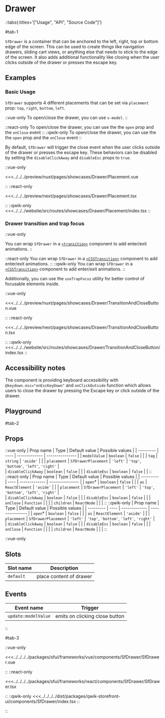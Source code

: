 # Drawer

::tabs{:titles='["Usage", "API", "Source Code"]'}

#tab-1

`SfDrawer` is a container that can be anchored to the left, right, top or bottom edge of the screen. This can be used to create things like navigation drawers, sliding cart views, or anything else that needs to stick to the edge of the screen. It also adds additional functionality like closing when the user clicks outside of the drawer or presses the escape key.

## Examples

### Basic Usage

`SfDrawer` supports 4 different placements that can be set via `placement` prop: `top`, `right`, `bottom`, `left`.

::vue-only
To open/close the drawer, you can use `v-model`.
::

::react-only
To open/close the drawer, you can use the the `open` prop and the `onClose` event
::
::qwik-only
To open/close the drawer, you can use the the `open` prop and the `onClose` event
::

By default, `SfDrawer` will trigger the close event when the user clicks outside of the drawer or presses the escape key. These behaviors can be disabled by setting the `disableClickAway` and `disableEsc` props to `true`.

<Showcase showcase-name="Drawer/Placement" style="min-height:400px">

::vue-only

<<<../../../preview/nuxt/pages/showcases/Drawer/Placement.vue

::
::react-only

<<<../../../preview/next/pages/showcases/Drawer/Placement.tsx

::
::qwik-only
<<<../../../website/src/routes/showcases/Drawer/Placement/index.tsx
::

</Showcase>

### Drawer transition and trap focus

::vue-only

You can wrap `SfDrawer` in a [`<transition>`](https://vuejs.org/guide/built-ins/transition.html#the-transition-component) component to add enter/exit animations.
::

::react-only
You can wrap `SfDrawer` in a [`<CSSTransition>`](https://reactcommunity.org/react-transition-group/css-transition) component to add enter/exit animations.
::
::qwik-only
You can wrap `SfDrawer` in a [`<CSSTransition>`](https://reactcommunity.org/react-transition-group/css-transition) component to add enter/exit animations.
::

Additionally, you can use the `useTrapFocus` utility for better control of focusable elements inside.

<Showcase showcase-name="Drawer/TransitionAndCloseButton" style="min-height: 400px;" no-scale>

::vue-only

<<<../../../preview/nuxt/pages/showcases/Drawer/TransitionAndCloseButton.vue

::
::react-only

<<<../../../preview/next/pages/showcases/Drawer/TransitionAndCloseButton.tsx

::
::qwik-only
<<<../../../website/src/routes/showcases/Drawer/TransitionAndCloseButton/index.tsx
::
</Showcase>

## Accessibility notes

The component is providing keyboard accessibility with `@keydown.esc="onEscKeyDown"` and `onClickOutside` function which allows users to close the drawer by pressing the Escape key or click outside of the drawer.

## Playground

<Generate style="height: 600px"/>

#tab-2

## Props

::vue-only
| Prop name | Type | Default value | Possible values |
| --------- | ---- | ------------- | --------------- |
| `modelValue` | `boolean` | `false` | |
| `tag` | `string` | `'aside'` | |
| `placement` | `SfDrawerPlacement` | `'left'` | `'top'`, `'bottom'`, `'left'`, `'right'` |  
| `disableClickAway` | `boolean` | `false` | |
| `disableEsc` | `boolean` | `false` | |
::
::react-only
| Prop name | Type | Default value | Possible values |
| --------- | ---- | ------------- | --------------- |
| `open`\* | `boolean` | `false` | |
| `as` | `ReactElement` | `'aside'` | |
| `placement` | `SfDrawerPlacement` | `'left'` | `'top'`, `'bottom'`, `'left'`, `'right'` |  
| `disableClickAway` | `boolean` | `false` | |
| `disableEsc` | `boolean` | `false` | |
| `onClose` | `Function` | | |
| `children` | `ReactNode` | | |
::
::qwik-only
| Prop name | Type | Default value | Possible values |
| --------- | ---- | ------------- | --------------- |
| `open`\* | `boolean` | `false` | |
| `as` | `ReactElement` | `'aside'` | |
| `placement` | `SfDrawerPlacement` | `'left'` | `'top'`, `'bottom'`, `'left'`, `'right'` |  
| `disableClickAway` | `boolean` | `false` | |
| `disableEsc` | `boolean` | `false` | |
| `onClose` | `Function` | | |
| `children` | `ReactNode` | | |
::

::vue-only

## Slots

| Slot name | Description             |
| --------- | ----------------------- |
| `default` | place content of drawer |

## Events

| Event name          | Trigger                        |
| ------------------- | ------------------------------ |
| `update:modelValue` | emits on clicking close button |

::

#tab-3

::vue-only

<<<../../../../packages/sfui/frameworks/vue/components/SfDrawer/SfDrawer.vue

::
::react-only

<<<../../../../packages/sfui/frameworks/react/components/SfDrawer/SfDrawer.tsx

::
::qwik-only
<<<../../../../dist/packages/qwik-storefront-ui/components/SfDrawer/index.tsx
::

::
